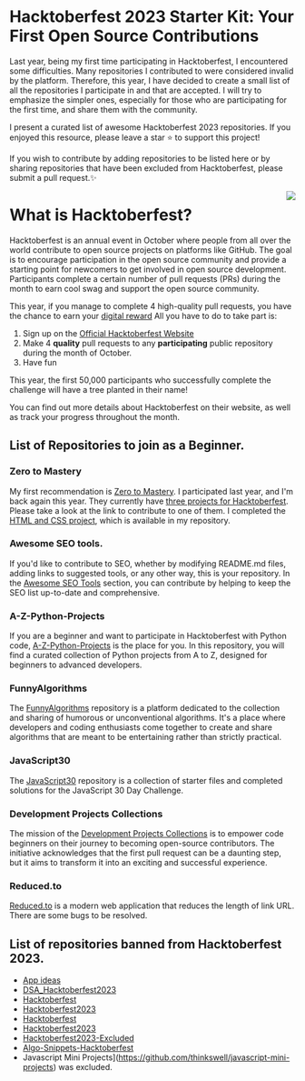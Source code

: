 # Hacktoberfest 2023 Starter Kit: Your First Open Source Contributions
Last year, being my first time participating in Hacktoberfest, I encountered some difficulties. Many repositories I contributed to were considered invalid by the platform. Therefore, this year, I have decided to create a small list of all the repositories I participate in and that are accepted. I will try to emphasize the simpler ones, especially for those who are participating for the first time, and share them with the community.

I present a curated list of awesome Hacktoberfest 2023 repositories. If you enjoyed this resource, please leave a star ⭐ to support this project! 

If you wish to contribute by adding repositories to be listed here or by sharing repositories that have been excluded from Hacktoberfest, please submit a pull request.✨

<img src="https://hacktoberfest.com/_next/static/media/logo-hacktoberfest--logomark.b91c17d2.svg" align="right" />

# What is Hacktoberfest?
Hacktoberfest is an annual event in October where people from all over the world contribute to open source projects on platforms like GitHub. The goal is to encourage participation in the open source community and provide a starting point for newcomers to get involved in open source development. Participants complete a certain number of pull requests (PRs) during the month to earn cool swag and support the open source community.

This year, if you manage to complete 4 high-quality pull requests, you have the chance to earn your [digital reward](https://hacktoberfest.com/about/#digital-rewards) All you have to do to take part is:

1. Sign up on the [Official Hacktoberfest Website](https://hacktoberfest.com/auth)
2. Make 4 **quality** pull requests to any **participating** public repository during the month of October.
3. Have fun

This year, the first 50,000 participants who successfully complete the challenge will have a tree planted in their name!

You can find out more details about Hacktoberfest on their website, as well as track your progress throughout the month.

## List of Repositories to join as a Beginner.
### Zero to Mastery
My first recommendation is [Zero to Mastery](https:github.com/zero-to-mastery). I participated last year, and I'm back again this year. They currently have [three projects for Hacktoberfest](https://github.com/zero-to-mastery/Hacktoberfest-2023). Please take a look at the link to contribute to one of them. I completed the [HTML and CSS project](https://github.com/manuelachamoso/Hacktoberfest-2023-projects/tree/main/spacecraft-animation), which is available in my repository.

### Awesome SEO tools.
If you'd like to contribute to SEO, whether by modifying README.md files, adding links to suggested tools, or any other way, this is your repository. In the [Awesome SEO Tools](https://github.com/serpapi/awesome-seo-tools) section, you can contribute by helping to keep the SEO list up-to-date and comprehensive.

### A-Z-Python-Projects
If you are a beginner and want to participate in Hacktoberfest with Python code, [A-Z-Python-Projects](https://github.com/Techiral/A-Z-Python-Projects) is the place for you. In this repository, you will find a curated collection of Python projects from A to Z, designed for beginners to advanced developers.

### FunnyAlgorithms
The [FunnyAlgorithms](https://github.com/ReciHub/FunnyAlgorithms) repository is a platform dedicated to the collection and sharing of humorous or unconventional algorithms. It's a place where developers and coding enthusiasts come together to create and share algorithms that are meant to be entertaining rather than strictly practical.

### JavaScript30
The [JavaScript30](https://github.com/wesbos/JavaScript30) repository is a collection of starter files and completed solutions for the JavaScript 30 Day Challenge. 

### Development Projects Collections
The mission of the [Development Projects Collections](https://github.com/Nikhil-2002/development_Hactoberfest23) is to empower code beginners on their journey to becoming open-source contributors. The initiative acknowledges that the first pull request can be a daunting step, but it aims to transform it into an exciting and successful experience.

### Reduced.to
[Reduced.to](https://github.com/origranot/reduced.to) is a modern web application that reduces the length of link URL. There are some bugs to be resolved.

## List of repositories banned from Hacktoberfest 2023.
- [App ideas](https://github.com/florinpop17/app-ideas)
- [DSA_Hacktoberfest2023](https://github.com/Saikat2407/DSA_Hacktoberfest2023)
- [Hacktoberfest](https://github.com/ossamamehmood/Hacktoberfest)
- [Hacktoberfest2023](https://github.com/ossamamehmood/Hacktoberfest2023)
- [Hacktoberfest](https://github.com/fineanmol/hacktoberfest)
- [Hacktoberfest2023](https://github.com/Ananyasingh2002/Hacktoberfest2023)
- [Hacktoberfest2023-Excluded](https://github.com/AkankshaAI/Hacktoberfest2023-Excluded)
- [Algo-Snippets-Hacktoberfest](https://github.com/mukundtheamateur/Algo-Snippets-Hacktoberfest)
- Javascript Mini Projects](https://github.com/thinkswell/javascript-mini-projects) was excluded.
